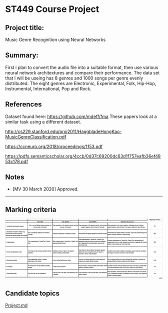 # ST449 Course Project


## Project title: 

 
Music Genre Recognition using Neural Networks

 

## Summary:

 
First i plan to convert the audio file into a suitable format, then use various neural network architextures and compare their performance.
The data set that I will be useing has 8 genres and 1000 songs per genre evenly distributed. The eight genres are Electronic, Experimental, Folk, Hip-Hop, Instrumental, International, Pop and Rock.

 

## References

 

Dataset found here: https://github.com/mdeff/fma
These papers look at a similar task using a different dataset.

http://cs229.stanford.edu/proj2011/HaggbladeHongKao-MusicGenreClassification.pdf

https://ccneuro.org/2018/proceedings/1153.pdf

https://pdfs.semanticscholar.org/4ccb/0d37c69200dc63d1f757eafb36ef4853c178.pdf

## Notes

* [MV 30 March 2020] Approved. 

---

## Marking criteria

![marking](./images/ST449-final-coursework-rubric.png)

 

## Candidate topics

[Project.md](https://github.com/lse-st446/lectures2020/blob/master/Projects.md)

 
